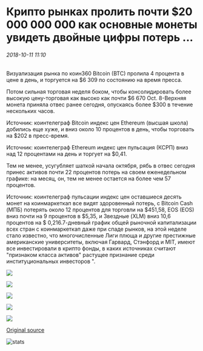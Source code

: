 # Крипто рынках пролить почти $20 000 000 000 как основные монеты увидеть двойные цифры потерь ...

###### 2018-10-11 11:10

Визуализация рынка по коин360 Bitcoin (BTC) пролила 4 процента в цене в день, и торгуется на $6 309 по состоянию на время пресса.

Потом сильная торговая неделя боком, чтобы консолидировать более высокую цену-торговая как высоко как почти $6 670 Oct. 8-Верхняя монета приняла отвес ранее сегодня, опускаясь более $300 в течение нескольких часов.

Источник: коинтелеграф Bitcoin индекс цен Ethereum (высшая школа) добились еще хуже, и вниз около 10 процентов в день, чтобы торговать на $202 в пресс-время.

Источник: коинтелеграф Ethereum индекс цен пульсация (КСРП) вниз над 12 процентами на день и торгует на $0,41.

Тем не менее, усугубляет шаткой начала октября, рябь в отвес сегодня принес активов почти 22 процентов потерь на своем еженедельном графике: на месяц, он, тем не менее остается на более чем 57 процентов.

Источник: коинтелеграф пульсации индекс цен оставшиеся десять монет на коинмаркеткап все видят здоровенный потерь, с Bitcoin Cash (МПБ) потерять около 12 процентов для торговли на $451,58, EOS (EOS) вниз почти на 9 процентов в $5,35, и Звездные (XLM) вниз 10,6 процентов на $ 0,216.7-дневный график общей рыночной капитализации всех стран с коинмаркеткап даже при спаде рынков, на этой неделе стало известно, что многочисленные Лиги плюща и другие престижные американские университеты, включая Гарвард, Стэнфорд и MIT, имеют все инвестировали в крипто фонды, в каких источниках считают "признаком класса активов" растущее признание среди институциональных инвесторов ".

![](https://lh5.googleusercontent.com/vWX7D4ZfRNevFV9mwy7JOU9ZokAUiFFzBAilXlDyqgqrWICgUy85hm7bGec-iA1r9MIFA1EVlD2KdVMWc4xakh3s7WTHG_KYR-bD6guUkDotE9L-2f7l1POZvIzuffKhuxdNU1CK)

![](https://s3.cointelegraph.com/storage/uploads/view/7e793f52a1f30876fdca03753ac09b98.png)

![](https://s3.cointelegraph.com/storage/uploads/view/9951ed32d291bd060e703a7c597be5e7.png)

![](https://s3.cointelegraph.com/storage/uploads/view/cf138f3798d47e5e709d57de78e6c4a7.png)

![](https://s3.cointelegraph.com/storage/uploads/view/791e17538a4687657f8b1bd81cb8a4e0.png)

[Original source](https://cointelegraph.com/news/crypto-markets-shed-almost-20-billion-as-major-coins-see-double-digit-losses)

![stats](https://c.statcounter.com/11760860/0/a89fa40b/1/ "stats")